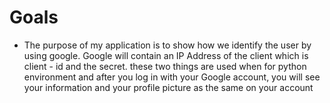 # Goals
- The purpose of my application is to show how we identify the user by using google. Google will contain an IP Address of the client which is client - id and the secret. these two things are used when for python environment and after you log in with your Google account, you will see your information and your profile picture as the same on your account  

